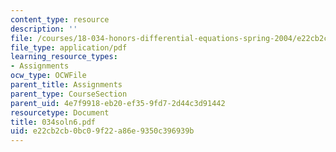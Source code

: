 ```yaml
---
content_type: resource
description: ''
file: /courses/18-034-honors-differential-equations-spring-2004/e22cb2cb0bc09f22a86e9350c396939b_034soln6.pdf
file_type: application/pdf
learning_resource_types:
- Assignments
ocw_type: OCWFile
parent_title: Assignments
parent_type: CourseSection
parent_uid: 4e7f9918-eb20-ef35-9fd7-2d44c3d91442
resourcetype: Document
title: 034soln6.pdf
uid: e22cb2cb-0bc0-9f22-a86e-9350c396939b
---
```

